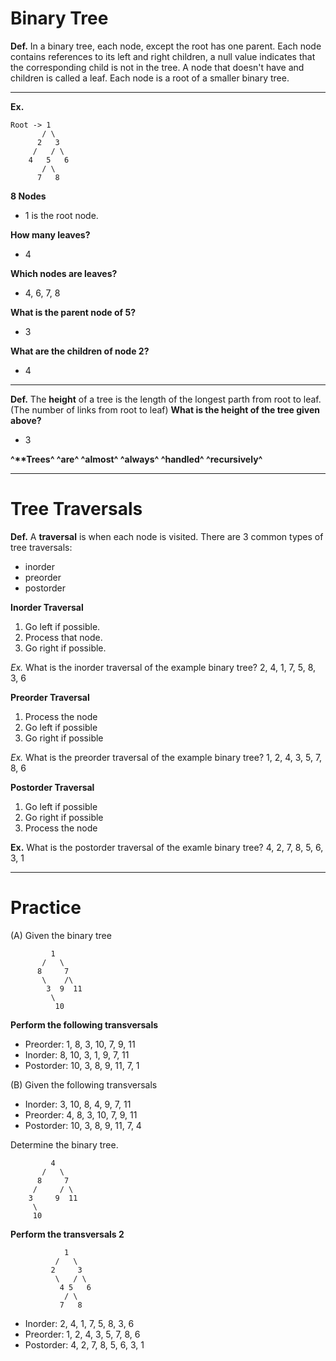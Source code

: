 # Binary Tree
__**Def.**__
In a binary tree, each node, except the root has one parent.
Each node contains references to its left and right children, a null value indicates that the corresponding child is not in the tree.
A node that doesn't have and children is called a leaf.
Each node is a root of a smaller binary tree.

---

__**Ex.**__
```
Root -> 1
	   / \
	  2   3
	 /   / \
	4   5   6
	   / \
	  7   8
```
**8 Nodes**
* 1 is the root node.

**How many leaves?**
* 4

**Which nodes are leaves?**
* 4, 6, 7, 8

**What is the parent node of 5?**
* 3

**What are the children of node 2?**
* 4

---

__**Def.**__
The __height__ of a tree is the length of the longest parth from root to leaf.
(The number of links from root to leaf)
**What is the height of the tree given above?**
* 3

**^\*\*Trees^ ^are^ ^almost^ ^always^ ^handled^ ^recursively^**

---

# Tree Traversals
__**Def.**__
A __traversal__ is when each node is visited.
There are 3 common types of tree traversals:
* inorder
* preorder
* postorder

__**Inorder Traversal**__
1. Go left if possible.
2. Process that node.
3. Go right if possible.

_Ex._ What is the inorder traversal of the example binary tree?
2, 4, 1, 7, 5, 8, 3, 6

__**Preorder Traversal**__
1. Process the node
2. Go left if possible
3. Go right if possible

_Ex._ What is the preorder traversal of the example binary tree?
1, 2, 4, 3, 5, 7, 8, 6

__**Postorder Traversal**__
1. Go left if possible
2. Go right if possible
3. Process the node

__Ex.__ What is the postorder traversal of the examle binary tree?
4, 2, 7, 8, 5, 6, 3, 1

---

# Practice
(A) Given the binary tree
```
		 1
	   /   \
	  8     7
	   \    /\
	    3  9  11
	     \
	      10
```

__**Perform the following transversals**__

* Preorder: 1, 8, 3, 10, 7, 9, 11
* Inorder: 8, 10, 3, 1, 9, 7, 11
* Postorder: 10, 3, 8, 9, 11, 7, 1

(B) Given the following transversals
* Inorder: 3, 10, 8, 4, 9, 7, 11
* Preorder: 4, 8, 3, 10, 7, 9, 11
* Postorder: 10, 3, 8, 9, 11, 7, 4

Determine the binary tree.
```
		 4
	   /   \
	  8     7
	 /     / \
	3     9  11
     \
     10
```

__**Perform the transversals 2**__
```
			1
		  /   \
		 2     3
		  \   / \
		   4 5   6
		    / \
		   7   8
```

* Inorder: 2, 4, 1, 7, 5, 8, 3, 6
* Preorder: 1, 2, 4, 3, 5, 7, 8, 6
* Postorder: 4, 2, 7, 8, 5, 6, 3, 1
